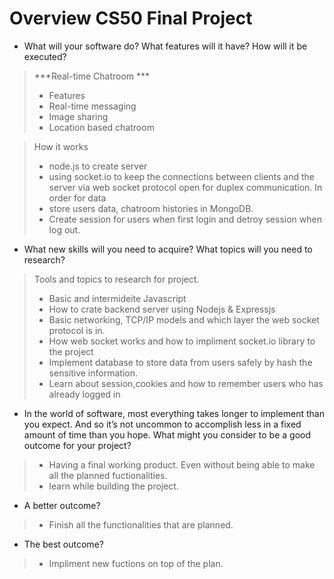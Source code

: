 # Overview CS50 Final Project

- What will your software do? What features will it have? How will it be executed?

> ***Real-time Chatroom ***
> - Features
> - Real-time messaging 
> - Image sharing
> - Location based chatroom

> How it works
> - node.js to create server
> - using socket.io to keep the connections between clients and the server via web socket protocol open for duplex communication. In order for data
> - store users data, chatroom histories in MongoDB.
> - Create session for users when first login and detroy session when log out.

- What new skills will you need to acquire? What topics will you need to research?

> Tools and topics to research for project.
> - Basic and intermideite Javascript
> - How to crate backend server using Nodejs & Expressjs 
> - Basic networking, TCP/IP models and which layer the web socket protocol is in.
> - How web socket works and how to impliment socket.io library to the project 
> - Implement database to store data from users safely by hash the sensitive information.
> - Learn about session,cookies and how to remember users who has already logged in


- In the world of software, most everything takes longer to implement than you expect. And so it’s not uncommon to accomplish less in a fixed amount of time than you hope. What might you consider to be a good outcome for your project? 

>- Having a final working product. Even without being able to make all the planned fuctionalities.
> - learn while building the project.

- A better outcome? 
> - Finish all the functionalities that are planned.
- The best outcome?
> - Impliment new fuctions on top of the plan. 